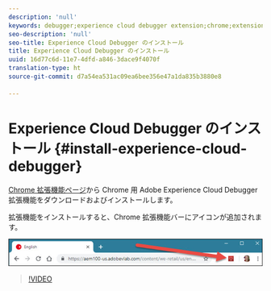 ```yaml
---
description: 'null'
keywords: debugger;experience cloud debugger extension;chrome;extension;install
seo-description: 'null'
seo-title: Experience Cloud Debugger のインストール
title: Experience Cloud Debugger のインストール
uuid: 16d77c6d-11e7-4dfd-a846-3dace9f4070f
translation-type: ht
source-git-commit: d7a54ea531ac09ea6bee356e47a1da835b3880e8

---
```



# Experience Cloud Debugger のインストール {#install-experience-cloud-debugger}

[Chrome 拡張機能ページ](https://chrome.google.com/webstore/detail/adobe-experience-cloud-de/ocdmogmohccmeicdhlhhgepeaijenapj)から Chrome 用 Adobe Experience Cloud Debugger 拡張機能をダウンロードおよびインストールします。

拡張機能をインストールすると、Chrome 拡張機能バーにアイコンが追加されます。

![](assets/start-icon.jpg)

>[!VIDEO](https://video.tv.adobe.com/v/23114t2/?captions=jpn)
